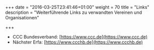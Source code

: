 +++
date = "2016-03-25T23:41:46+01:00"
weight = 70
title = "Links"
description = "Weiterführende Links zu verwandten Vereinen und Organisationen"

+++
* CCC Bundesverband: [https://www.ccc.de](https://www.ccc.de)
* Nächster Erfa: [https://www.ccchb.de](https://www.ccchb.de)
